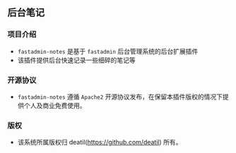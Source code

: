 ## 后台笔记


### 项目介绍

*  `fastadmin-notes` 是基于 `fastadmin` 后台管理系统的后台扩展插件
*  该插件提供后台快速记录一些细碎的笔记等


### 开源协议

*  `fastadmin-notes` 遵循 `Apache2` 开源协议发布，在保留本插件版权的情况下提供个人及商业免费使用。  


### 版权

*  该系统所属版权归 deatil(https://github.com/deatil) 所有。
